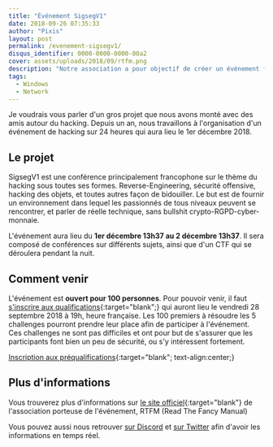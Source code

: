 ```yaml
---
title: "Événement SigsegV1"
date: 2018-09-26 07:35:33
author: "Pixis"
layout: post
permalink: /evenement-sigsegv1/
disqus_identifier: 0000-0000-0000-00a2
cover: assets/uploads/2018/09/rtfm.png
description: "Notre association a pour objectif de créer un événement français sur le thème du hacking le premier décembre 2018 à l'école 42."
tags:
  - Windows
  - Network
---
```


Je voudrais vous parler d'un gros projet que nous avons monté avec des amis autour du hacking. Depuis un an, nous travaillons à l'organisation d'un événement de hacking sur 24 heures qui aura lieu le 1er décembre 2018.

<!--more-->

## Le projet

SigsegV1 est une conférence principalement francophone sur le thème du hacking sous toutes ses formes. Reverse-Engineering, sécurité offensive, hacking des objets, et toutes autres façon de bidouiller. Le but est de fournir un environnement dans lequel les passionnés de tous niveaux peuvent se rencontrer, et parler de réelle technique, sans bullshit crypto-RGPD-cyber-monnaie.

L'événement aura lieu du **1er décembre 13h37 au 2 décembre 13h37**. Il sera composé de conférences sur différents sujets, ainsi que d'un CTF qui se déroulera pendant la nuit.

## Comment venir

L'événement est **ouvert pour 100 personnes**. Pour pouvoir venir, il faut [s'inscrire aux qualifications](https://qual.rtfm.re/register){:target="blank";} qui auront lieu le vendredi 28 septembre 2018 à 19h, heure française. Les 100 premiers à résoudre les 5 challenges pourront prendre leur place afin de participer à l'événement. Ces challenges ne sont pas difficiles et ont pour but de s'assurer que les participants font bien un peu de sécurité, ou s'y intéressent fortement.

[Inscription aux préqualifications](https://qual.rtfm.re/register){:target="blank"; text-align:center;}

## Plus d'informations

Vous trouverez plus d'informations sur [le site officiel](https://rtfm.re/){:target="blank"} de l'association porteuse de l'événement, RTFM (Read The Fancy Manual)

Vous pouvez aussi nous retrouver [sur Discord](https://discord.gg/wujdSpG) et [sur Twitter](https://twitter.com/sigsegv_event) afin d'avoir les informations en temps réel.
